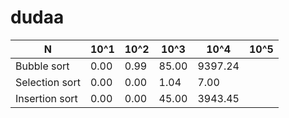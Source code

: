 # dudaa
| N                     | 10^1 | 10^2 | 10^3  | 10^4    | 10^5 |
|-----------------------|------|------|-------|---------|------|
| Bubble sort           | 0.00 | 0.99 | 85.00 | 9397.24 |      |
| Selection sort        | 0.00 | 0.00 | 1.04  | 7.00    |      |
| Insertion sort        | 0.00 | 0.00 | 45.00 | 3943.45 |      |


